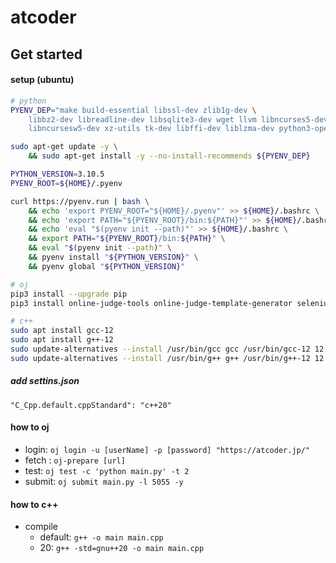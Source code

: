 # atcoder

## Get started

#### setup (ubuntu)
```sh
# python
PYENV_DEP="make build-essential libssl-dev zlib1g-dev \
    libbz2-dev libreadline-dev libsqlite3-dev wget llvm libncurses5-dev \
    libncursesw5-dev xz-utils tk-dev libffi-dev liblzma-dev python3-openssl"

sudo apt-get update -y \
    && sudo apt-get install -y --no-install-recommends ${PYENV_DEP}

PYTHON_VERSION=3.10.5
PYENV_ROOT=${HOME}/.pyenv

curl https://pyenv.run | bash \
    && echo 'export PYENV_ROOT="${HOME}/.pyenv"' >> ${HOME}/.bashrc \
    && echo 'export PATH="${PYENV_ROOT}/bin:${PATH}"' >> ${HOME}/.bashrc \
    && echo 'eval "$(pyenv init --path)"' >> ${HOME}/.bashrc \
    && export PATH="${PYENV_ROOT}/bin:${PATH}" \
    && eval "$(pyenv init --path)" \
    && pyenv install "${PYTHON_VERSION}" \
    && pyenv global "${PYTHON_VERSION}"

# oj
pip3 install --upgrade pip
pip3 install online-judge-tools online-judge-template-generator selenium

# c++
sudo apt install gcc-12
sudo apt install g++-12
sudo update-alternatives --install /usr/bin/gcc gcc /usr/bin/gcc-12 12
sudo update-alternatives --install /usr/bin/g++ g++ /usr/bin/g++-12 12
```

##### add settins.json
`"C_Cpp.default.cppStandard": "c++20"`

#### how to oj
- login: `oj login -u [userName] -p [password] "https://atcoder.jp/"`
- fetch : `oj-prepare [url]`
- test: `oj test -c 'python main.py' -t 2`
- submit: `oj submit main.py -l 5055 -y`

#### how to c++
- compile
    - default: `g++ -o main main.cpp`
    - 20: `g++ -std=gnu++20 -o main main.cpp`